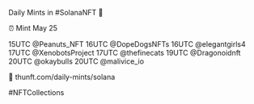 Daily Mints in #SolanaNFT 🚀

⏰ Mint May 25

15UTC @Peanuts_NFT
16UTC @DopeDogsNFTs
16UTC @elegantgirls4
17UTC @XenobotsProject
17UTC @thefinecats
19UTC @Dragonoidnft
20UTC @okaybulls
20UTC @malivice_io

🔗 thunft.com/daily-mints/solana

#NFTCollections